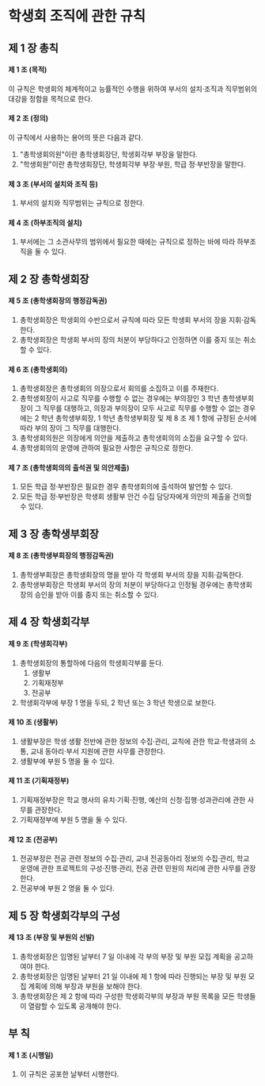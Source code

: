 # 학생회 조직에 관한 규칙

## 제 1 장 총칙

#### 제 1 조 (목적)

이 규칙은 학생회의 체계적이고 능률적인 수행을 위하여 부서의 설치&middot;조직과 직무범위의 대강을 정함을 목적으로 한다.

#### 제 2 조 (정의)

이 규칙에서 사용하는 용어의 뜻은 다음과 같다.

1.  "총학생회의원"이란 총학생회장단, 학생회각부 부장을 말한다.
1.  "학생회원"이란 총학생회장단, 학생회각부 부장&middot;부원, 학급 정&middot;부반장을 말한다.

#### 제 3 조 (부서의 설치와 조직 등)

1.  부서의 설치와 직무범위는 규칙으로 정한다.

#### 제 4 조 (하부조직의 설치)

1.  부서에는 그 소관사무의 범위에서 필요한 때에는 규칙으로 정하는 바에 따라 하부조직을 둘 수 있다.

## 제 2 장 총학생회장

#### 제 5 조 (총학생회장의 행정감독권)

1.  총학생회장은 학생회의 수반으로서 규칙에 따라 모든 학생회 부서의 장을 지휘&middot;감독한다.
1.  총학생회장은 학생회 부서의 장의 처분이 부당하다고 인정하면 이를 중지 또는 취소할 수 있다.

#### 제 6 조 (총학생회의)

1.  총학생회장은 총학생회의 의장으로서 회의를 소집하고 이를 주재한다.
1.  총학생회장이 사고로 직무를 수행할 수 없는 경우에는 부의장인 3 학년 총학생부회장이 그 직무를 대행하고, 의장과 부의장이 모두 사고로 직무를 수행할 수 없는 경우에는 2 학년 총학생부회장, 1 학년 총학생부회장 및 제 8 조 제 1 항에 규정된 순서에 따라 부의 장이 그 직무를 대행한다.
1.  총학생회의원은 의장에게 의안을 제출하고 총학생회의의 소집을 요구할 수 있다.
1.  총학생회의의 운영에 관하여 필요한 사항은 규칙으로 정한다.

#### 제 7 조 (총학생회의의 출석권 및 의안제출)

1.  모든 학급 정&middot;부반장은 필요한 경우 총학생회의에 출석하여 발언할 수 있다.
1.  모든 학급 정&middot;부반장은 학생회 생활부 안건 수집 담당자에게 의안의 제출을 건의할 수 있다.

## 제 3 장 총학생부회장

#### 제 8 조 (총학생부회장의 행정감독권)

1.  총학생부회장은 총학생회장의 명을 받아 각 학생회 부서의 장을 지휘&middot;감독한다.
1.  총학생부회장은 학생회 부서의 장의 처분이 부당하다고 인정될 경우에는 총학생회장의 승인을 받아 이를 중지 또는 취소할 수 있다.

## 제 4 장 학생회각부

#### 제 9 조 (학생회각부)

1.  총학생회장의 통할하에 다음의 학생회각부를 둔다.
    1.  생활부
    1.  기획재정부
    1.  전공부
1.  학생회각부에 부장 1 명을 두되, 2 학년 또는 3 학년 학생으로 보한다.

#### 제 10 조 (생활부)

1.  생활부장은 학생 생활 전반에 관한 정보의 수집&middot;관리, 교칙에 관한 학교&middot;학생과의 소통, 교내 동아리&middot;부서 지원에 관한 사무를 관장한다.
1.  생활부에 부원 5 명을 둘 수 있다.

#### 제 11 조 (기획재정부)

1.  기획재정부장은 학교 행사의 유치&middot;기획&middot;진행, 예산의 신청&middot;집행&middot;성과관리에 관한 사무를 관장한다.
1.  기획재정부에 부원 5 명을 둘 수 있다.

#### 제 12 조 (전공부)

1.  전공부장은 전공 관련 정보의 수집&middot;관리, 교내 전공동아리 정보의 수집&middot;관리, 학교 운영에 관한 프로젝트의 구성&middot;진행&middot;관리, 전공 관련 민원의 처리에 관한 사무를 관장한다.
1.  전공부에 부원 2 명을 둘 수 있다.

## 제 5 장 학생회각부의 구성

#### 제 13 조 (부장 및 부원의 선발)

1.  총학생회장은 임명된 날부터 7 일 이내에 각 부의 부장 및 부원 모집 계획을 공고하여야 한다.
1.  총학생회장은 임명된 날부터 21 일 이내에 제 1 항에 따라 진행되는 부장 및 부원 모집 계획에 의해 부장과 부원을 보해야 한다.
1.  총학생회장은 제 2 항에 따라 구성한 학생회각부의 부장과 부원 목록을 모든 학생들이 열람할 수 있도록 공개해야 한다.

## 부 칙

#### 제 1 조 (시행일)

1.  이 규칙은 공포한 날부터 시행한다.
